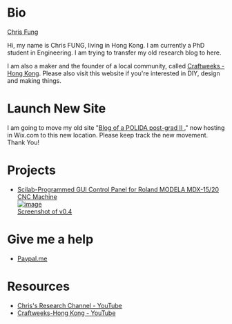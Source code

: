 <html>
	<head>
		<title>Chris KY, Fung's Homepage</title>
		<script type="text/javascript" src="https://platform.linkedin.com/badges/js/profile.js" async defer></script>
	</head>
	<body>
	<div>
	<h1>Bio</h1>
		<div class="LI-profile-badge"  data-version="v1" data-size="medium" data-locale="en_US" data-type="vertical" data-theme="light" data-vanity="chris-fung-65390948"><a class="LI-simple-link" href='https://hk.linkedin.com/in/chris-fung-65390948?trk=profile-badge'>Chris Fung</a></div>
		<p>Hi, my name is Chris FUNG, living in Hong Kong. I am currently a PhD student in Engineering. I am trying to transfer my old research blog to here.</p>
		<p>I am also a maker and the founder of a local community, called <a href="https://craftweeks.tumblr.com/">Craftweeks - Hong Kong</a>. Please also visit this website if you're interested in DIY, design and making things.</p>
	</div>
	<div>
		<h1>Launch New Site</h1>
		<p>I am going to move my old site "<a href="http://chrisfung1125.wixsite.com/research-blog/">Blog of a POLIDA post-grad II .</a>" now hosting in Wix.com to this new location. Please keep track the new movement. Thank You!</p>
	</div>
	<div>
	<h1>Projects</h1>
	  <ul>
	    <li><a href="https://craftweeks.github.io/MDX-LabPanel/">Scilab-Programmed GUI Control Panel for Roland MODELA MDX-15/20 CNC Machine</a><br />
<a href='https://kl7.info/img-59328e6e79dd9.html'><img src='https://kl7.info/thumb/59328e6e79dd9.png' alt='image'><br />Screenshot of v0.4</a></li>
	  </ul>
	</div>
	<div>
	<h1>Give me a help</h1>
	    <ul><li><a href="https://www.paypal.me/chrisfungky/50">Paypal.me</a></li></ul>
	</div>
	<div>
	    <h1>Resources</h1>		
	 	<ul>
		<li><a href="https://www.youtube.com/channel/UCp0xYv7zaQmAj77GcU-msJg">Chris's Research Channel - YouTube</a></li>
		<li><a href='https://www.youtube.com/channel/UCGlT2itihZuRxMckNcfcA3A'>Craftweeks-Hong Kong - YouTube</a></li>
		</ul>
	</div>
	</body>
</html>
